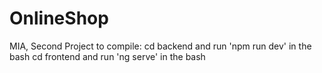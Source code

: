 # OnlineShop
MIA, Second Project 
to compile: cd backend and run 'npm run dev' in the bash
cd frontend and run 'ng serve' in the bash
